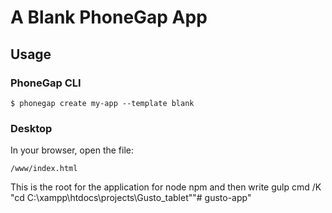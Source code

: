 # A Blank PhoneGap App

## Usage

### PhoneGap CLI

    $ phonegap create my-app --template blank

### Desktop

In your browser, open the file:

    /www/index.html


This is the root for the application for node npm and then write gulp
cmd /K "cd C:\xampp\htdocs\projects\Gusto_tablet""# gusto-app" 
